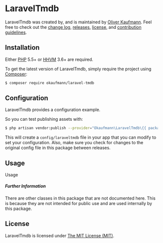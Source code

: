 LaravelTmdb
=================

LaravelTmdb was created by, and is maintained by [Oliver Kaufmann](https://github.com/). Feel free to check out the [change log](CHANGELOG.md), [releases](https://github.com/ptondereau/laravel-packme/releases), [license](LICENSE), and [contribution guidelines](CONTRIBUTING.md).

## Installation

Either [PHP](https://php.net) 5.5+ or [HHVM](http://hhvm.com) 3.6+ are required.

To get the latest version of LaravelTmdb, simply require the project using [Composer](https://getcomposer.org):

```bash
$ composer require okaufmann/laravel-tmdb
```

## Configuration

LaravelTmdb provides a configuration example.

So you can test publishing assets with:

```bash
$ php artisan vendor:publish --provider="Okaufmann\LaravelTmdb\{{ package }}ServiceProvider"
```

This will create a `config/laraveltmdb` file in your app that you can modify to set your configuration. Also, make sure you check for changes to the original config file in this package between releases.

## Usage

Usage

##### Further Information

There are other classes in this package that are not documented here. This is because they are not intended for public use and are used internally by this package.

## License

LaravelTmdb is licensed under [The MIT License (MIT)](LICENSE).